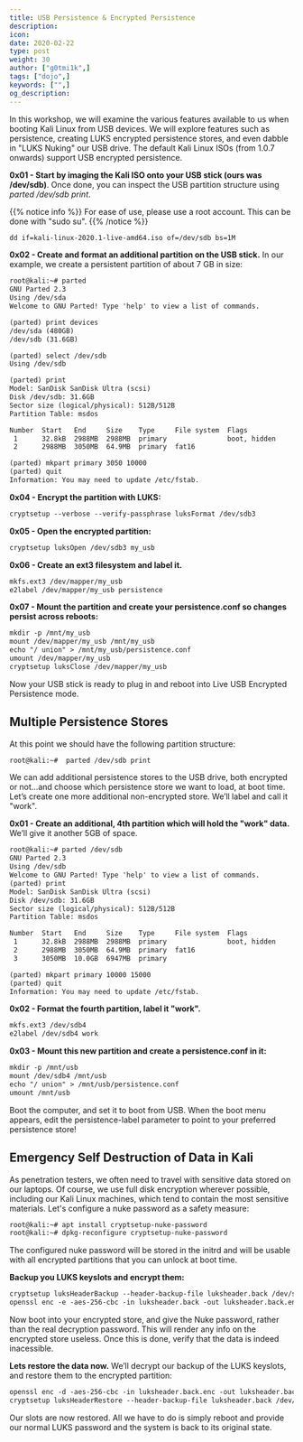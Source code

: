 ```yaml
---
title: USB Persistence & Encrypted Persistence
description:
icon:
date: 2020-02-22
type: post
weight: 30
author: ["g0tmi1k",]
tags: ["dojo",]
keywords: ["",]
og_description:
---
```


In this workshop, we will examine the various features available to us when booting Kali Linux from USB devices. We will explore features such as persistence, creating LUKS encrypted persistence stores, and even dabble in "LUKS Nuking" our USB drive. The default Kali Linux ISOs (from 1.0.7 onwards) support USB encrypted persistence.

**0x01 - Start by imaging the Kali ISO onto your USB stick (ours was /dev/sdb)**. Once done, you can inspect the USB partition structure using _parted /dev/sdb print_.

{{% notice info %}}
For ease of use, please use a root account. This can be done with "sudo su".
{{% /notice %}}

```markdown
dd if=kali-linux-2020.1-live-amd64.iso of=/dev/sdb bs=1M
```
**0x02 - Create and format an additional partition on the USB stick.** In our example, we create a persistent partition of about 7 GB in size:

```markdown
root@kali:~# parted
GNU Parted 2.3
Using /dev/sda
Welcome to GNU Parted! Type 'help' to view a list of commands.

(parted) print devices
/dev/sda (480GB)
/dev/sdb (31.6GB)

(parted) select /dev/sdb
Using /dev/sdb

(parted) print
Model: SanDisk SanDisk Ultra (scsi)
Disk /dev/sdb: 31.6GB
Sector size (logical/physical): 512B/512B
Partition Table: msdos

Number  Start   End     Size    Type     File system  Flags
 1      32.8kB  2988MB  2988MB  primary               boot, hidden
 2      2988MB  3050MB  64.9MB  primary  fat16

(parted) mkpart primary 3050 10000
(parted) quit
Information: You may need to update /etc/fstab.
```

**0x04 - Encrypt the partition with LUKS:**

```markdown
cryptsetup --verbose --verify-passphrase luksFormat /dev/sdb3
```

**0x05 - Open the encrypted partition:**

```markdown
cryptsetup luksOpen /dev/sdb3 my_usb
```

**0x06 - Create an ext3 filesystem and label it.**

```markdown
mkfs.ext3 /dev/mapper/my_usb
e2label /dev/mapper/my_usb persistence
```

**0x07 - Mount the partition and create your persistence.conf so changes persist across reboots:**

```html
mkdir -p /mnt/my_usb
mount /dev/mapper/my_usb /mnt/my_usb
echo "/ union" > /mnt/my_usb/persistence.conf
umount /dev/mapper/my_usb
cryptsetup luksClose /dev/mapper/my_usb
```

Now your USB stick is ready to plug in and reboot into Live USB Encrypted Persistence mode.

## Multiple Persistence Stores

At this point we should have the following partition structure:

```markdown
root@kali:~#  parted /dev/sdb print
```

We can add additional persistence stores to the USB drive, both encrypted or not…and choose which persistence store we want to load, at boot time. Let’s create one more additional non-encrypted store. We’ll label and call it "work".

**0x01 - Create an additional, 4th partition which will hold the "work" data.** We’ll give it another 5GB of space.

```markdown
root@kali:~# parted /dev/sdb
GNU Parted 2.3
Using /dev/sdb
Welcome to GNU Parted! Type 'help' to view a list of commands.
(parted) print
Model: SanDisk SanDisk Ultra (scsi)
Disk /dev/sdb: 31.6GB
Sector size (logical/physical): 512B/512B
Partition Table: msdos

Number  Start   End     Size    Type     File system  Flags
 1      32.8kB  2988MB  2988MB  primary               boot, hidden
 2      2988MB  3050MB  64.9MB  primary  fat16
 3      3050MB  10.0GB  6947MB  primary

(parted) mkpart primary 10000 15000
(parted) quit
Information: You may need to update /etc/fstab.
```

**0x02 - Format the fourth partition, label it "work".**

```markdown
mkfs.ext3 /dev/sdb4
e2label /dev/sdb4 work
```

**0x03 - Mount this new partition and create a persistence.conf in it:**

```markdown
mkdir -p /mnt/usb
mount /dev/sdb4 /mnt/usb
echo "/ union" > /mnt/usb/persistence.conf
umount /mnt/usb
```

Boot the computer, and set it to boot from USB. When the boot menu appears, edit the persistence-label parameter to point to your preferred persistence store!

## Emergency Self Destruction of Data in Kali

As penetration testers, we often need to travel with sensitive data stored on our laptops. Of course, we use full disk encryption wherever possible, including our Kali Linux machines, which tend to contain the most sensitive materials. Let's configure a nuke password as a safety measure:

```markdown
root@kali:~# apt install cryptsetup-nuke-password
root@kali:~# dpkg-reconfigure cryptsetup-nuke-password
```

The configured nuke password will be stored in the initrd and will be usable with all encrypted partitions that you can unlock at boot time.

**Backup you LUKS keyslots and encrypt them:**

```markdown
cryptsetup luksHeaderBackup --header-backup-file luksheader.back /dev/sdb3
openssl enc -e -aes-256-cbc -in luksheader.back -out luksheader.back.enc
```

Now boot into your encrypted store, and give the Nuke password, rather than the real decryption password. This will render any info on the encrypted store useless. Once this is done, verify that the data is indeed inacessible.

**Lets restore the data now.** We’ll decrypt our backup of the LUKS keyslots, and restore them to the encrypted partition:

```markdown
openssl enc -d -aes-256-cbc -in luksheader.back.enc -out luksheader.back
cryptsetup luksHeaderRestore --header-backup-file luksheader.back /dev/sdb3
```

Our slots are now restored. All we have to do is simply reboot and provide our normal LUKS password and the system is back to its original state.
